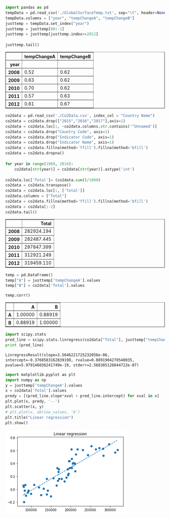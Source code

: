 

```python
import pandas as pd
tempData = pd.read_csv('./GlobalSurfaceTemp.txt', sep="\t", header=None)
tempData.columns = ["year", "tempChangeA", "tempChangeB"]
justtemp = tempData.set_index("year")
justtemp = justtemp[80:-1]
justtemp = justtemp[justtemp.index<=2012]

justtemp.tail()
```




<div>
<style scoped>
    .dataframe tbody tr th:only-of-type {
        vertical-align: middle;
    }

    .dataframe tbody tr th {
        vertical-align: top;
    }

    .dataframe thead th {
        text-align: right;
    }
</style>
<table border="1" class="dataframe">
  <thead>
    <tr style="text-align: right;">
      <th></th>
      <th>tempChangeA</th>
      <th>tempChangeB</th>
    </tr>
    <tr>
      <th>year</th>
      <th></th>
      <th></th>
    </tr>
  </thead>
  <tbody>
    <tr>
      <th>2008</th>
      <td>0.52</td>
      <td>0.62</td>
    </tr>
    <tr>
      <th>2009</th>
      <td>0.63</td>
      <td>0.62</td>
    </tr>
    <tr>
      <th>2010</th>
      <td>0.70</td>
      <td>0.62</td>
    </tr>
    <tr>
      <th>2011</th>
      <td>0.57</td>
      <td>0.63</td>
    </tr>
    <tr>
      <th>2012</th>
      <td>0.61</td>
      <td>0.67</td>
    </tr>
  </tbody>
</table>
</div>




```python
co2data = pd.read_csv('./Co2Data.csv', index_col = "Country Name")
co2data = co2data.drop(["2015","2016","2017"],axis=1)
co2data = co2data.loc[:, ~co2data.columns.str.contains('^Unnamed')]
co2data = co2data.drop("Country Code", axis=1)
co2data = co2data.drop("Indicator Code", axis=1)
co2data = co2data.drop("Indicator Name", axis=1)
co2data = co2data.fillna(method='ffill').fillna(method='bfill')
co2data = co2data.dropna()

for year in range(1960, 2014):
    co2data[str(year)] = co2data[str(year)].astype('int')

co2data.loc['Total']= (co2data.sum()/1000)
co2data = co2data.transpose()
co2data = co2data.loc[:, ['Total']]
co2data.columns = ["Total"]
co2data = co2data.fillna(method='ffill').fillna(method='bfill')
co2data = co2data[:-2]
co2data.tail()
```




<div>
<style scoped>
    .dataframe tbody tr th:only-of-type {
        vertical-align: middle;
    }

    .dataframe tbody tr th {
        vertical-align: top;
    }

    .dataframe thead th {
        text-align: right;
    }
</style>
<table border="1" class="dataframe">
  <thead>
    <tr style="text-align: right;">
      <th></th>
      <th>Total</th>
    </tr>
  </thead>
  <tbody>
    <tr>
      <th>2008</th>
      <td>282924.194</td>
    </tr>
    <tr>
      <th>2009</th>
      <td>282487.445</td>
    </tr>
    <tr>
      <th>2010</th>
      <td>297847.399</td>
    </tr>
    <tr>
      <th>2011</th>
      <td>312921.249</td>
    </tr>
    <tr>
      <th>2012</th>
      <td>319459.110</td>
    </tr>
  </tbody>
</table>
</div>




```python
temp = pd.DataFrame()
temp["A"] = justtemp['tempChangeA'].values
temp["B"] = co2data['Total'].values
```


```python
temp.corr()
```




<div>
<style scoped>
    .dataframe tbody tr th:only-of-type {
        vertical-align: middle;
    }

    .dataframe tbody tr th {
        vertical-align: top;
    }

    .dataframe thead th {
        text-align: right;
    }
</style>
<table border="1" class="dataframe">
  <thead>
    <tr style="text-align: right;">
      <th></th>
      <th>A</th>
      <th>B</th>
    </tr>
  </thead>
  <tbody>
    <tr>
      <th>A</th>
      <td>1.00000</td>
      <td>0.88919</td>
    </tr>
    <tr>
      <th>B</th>
      <td>0.88919</td>
      <td>1.00000</td>
    </tr>
  </tbody>
</table>
</div>




```python
import scipy.stats
pred_line = scipy.stats.linregress(co2data["Total"], justtemp["tempChangeA"])
print (pred_line)
```

    LinregressResult(slope=3.5646221725232056e-06, intercept=-0.3768583162839198, rvalue=0.8891904270540035, pvalue=5.979146036241749e-19, stderr=2.568385126844722e-07)



```python
import matplotlib.pyplot as plt
import numpy as np
y = justtemp['tempChangeA'].values
x = co2data['Total'].values
predy = [(pred_line.slope*xval + pred_line.intercept) for xval in x]
plt.plot(x, predy, '--')
plt.scatter(x, y)
# plt.plot(x, abline_values, 'b')
plt.title("Linear regression")
plt.show()
```


![png](output_5_0.png)

